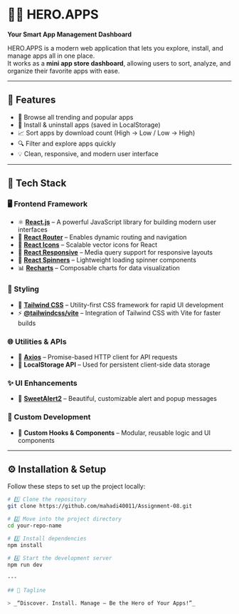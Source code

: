 # 🦸‍♂️ HERO.APPS

**Your Smart App Management Dashboard**

HERO.APPS is a modern web application that lets you explore, install, and manage apps all in one place.  
It works as a **mini app store dashboard**, allowing users to sort, analyze, and organize their favorite apps with ease.

---

## 🚀 Features

- 📲 Browse all trending and popular apps  
- 💾 Install & uninstall apps (saved in LocalStorage)  
- 📈 Sort apps by download count (High → Low / Low → High)  
- 🔍 Filter and explore apps quickly  
- 💡 Clean, responsive, and modern user interface  

---

## 🚀 Tech Stack

### 🖥️ Frontend Framework
- ⚛️ **[React.js](https://react.dev/)** – A powerful JavaScript library for building modern user interfaces  
- 🧭 **[React Router](https://reactrouter.com/)** – Enables dynamic routing and navigation  
- 🧩 **[React Icons](https://react-icons.github.io/react-icons/)** – Scalable vector icons for React  
- 📱 **[React Responsive](https://github.com/contra/react-responsive)** – Media query support for responsive layouts  
- 🎡 **[React Spinners](https://www.davidhu.io/react-spinners/)** – Lightweight loading spinner components  
- 📊 **[Recharts](https://recharts.org/)** – Composable charts for data visualization  

### 🎨 Styling
- 💨 **[Tailwind CSS](https://tailwindcss.com/)** – Utility-first CSS framework for rapid UI development  
- ⚡ **[@tailwindcss/vite](https://tailwindcss.com/docs/guides/vite)** – Integration of Tailwind CSS with Vite for faster builds  

### 🌐 Utilities & APIs
- 🔗 **[Axios](https://axios-http.com/)** – Promise-based HTTP client for API requests  
- 💾 **LocalStorage API** – Used for persistent client-side data storage  

### ✨ UI Enhancements
- 🍬 **[SweetAlert2](https://sweetalert2.github.io/)** – Beautiful, customizable alert and popup messages  

### 🧠 Custom Development
- 🧩 **Custom Hooks & Components** – Modular, reusable logic and UI components  

---

## ⚙️ Installation & Setup

Follow these steps to set up the project locally:

```bash
# 1️⃣ Clone the repository
git clone https://github.com/mahadi40011/Assignment-08.git

# 2️⃣ Move into the project directory
cd your-repo-name

# 3️⃣ Install dependencies
npm install

# 4️⃣ Start the development server
npm run dev

---

## 💬 Tagline

> _“Discover. Install. Manage — Be the Hero of Your Apps!”_
